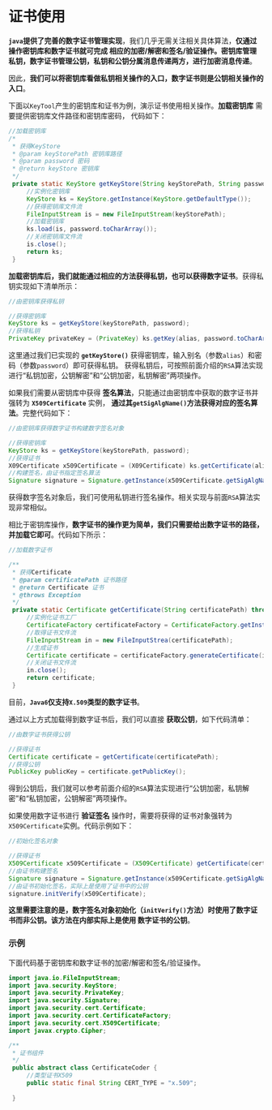 证书使用
=====================================================================
**`java`提供了完善的数字证书管理实现**，我们几乎无需关注相关具体算法，**仅通过操作密钥库和数字证书就可完成
相应的加密/解密和签名/验证操作。密钥库管理私钥，数字证书管理公钥，私钥和公钥分属消息传递两方，进行加密消息传递**。

因此，**我们可以将密钥库看做私钥相关操作的入口，数字证书则是公钥相关操作的入口**。

下面以`KeyTool`产生的密钥库和证书为例，演示证书使用相关操作。**加载密钥库** 需要提供密钥库文件路径和密钥库密码，
代码如下：
```java
//加载密钥库
/*
 * 获得KeyStore
 * @param keyStorePath 密钥库路径
 * @param password 密码
 * @return keyStore 密钥库
 */
 private static KeyStore getKeyStore(String keyStorePath, String password) throws Exception {
     //实例化密钥库
     KeyStore ks = KeyStore.getInstance(KeyStore.getDefaultType());
     //获得密钥库文件流
     FileInputStream is = new FileInputStream(keyStorePath);
     //加载密钥库
     ks.load(is, password.toCharArray());
     //关闭密钥库文件流
     is.close();
     return ks;
 }
```
**加载密钥库后，我们就能通过相应的方法获得私钥，也可以获得数字证书**。获得私钥实现如下清单所示：
```java
//由密钥库获得私钥

//获得密钥库
KeyStore ks = getKeyStore(keyStorePath, password);
//获得私钥
PrivateKey privateKey = (PrivateKey) ks.getKey(alias, password.toCharArray());
```
这里通过我们已实现的 **`getKeyStore()`** 获得密钥库，输入别名（参数`alias`）和密码（参数`password`）即可获得私钥。
获得私钥后，可按照前面介绍的`RSA`算法实现进行“私钥加密，公钥解密”和“公钥加密，私钥解密”两项操作。

如果我们需要从密钥库中获得 **签名算法**，只能通过由密钥库中获取的数字证书并强转为 **`X509Certificate`** 实例，
**通过其`getSigAlgName()`方法获得对应的签名算法**。完整代码如下：
```java
//由密钥库获得数字证书构建数字签名对象

//获得密钥库
KeyStore ks = getKeyStore(keyStorePath, password);
//获得证书
X09Certificate x509Certificate = (X09Certificate) ks.getCertificate(alias);
//构建签名，由证书指定签名算法
Signature signature = Signature.getInstance(x509Certificate.getSigAlgName());
```
获得数字签名对象后，我们可使用私钥进行签名操作。相关实现与前面`RSA`算法实现非常相似。

相比于密钥库操作，**数字证书的操作更为简单，我们只需要给出数字证书的路径，并加载它即可**。代码如下所示：
```java
//加载数字证书

/**
 * 获得Certificate
 * @param certificatePath 证书路径
 * @return Certificate 证书
 * @throws Exception
 */
 private static Certificate getCertificate(String certificatePath) throws Exception {
     //实例化证书工厂
     CertificateFactory certificateFactory = CertificateFactory.getInstance("X.509");
     //取得证书文件流
     FileInputStream in = new FileInputStrea(certificatePath);
     //生成证书
     Certificate certificate = certificateFactory.generateCertificate(in);
     //关闭证书文件流
     in.close();
     return certificate;
 }
```
目前，**`Java6`仅支持`X.509`类型的数字证书**。

通过以上方式加载得到数字证书后，我们可以直接 **获取公钥**，如下代码清单：
```java
//由数字证书获得公钥

//获得证书
Certificate certificate = getCertificate(certificatePath);
//获得公钥
PublicKey publicKey = certificate.getPublicKey();
```
得到公钥后，我们就可以参考前面介绍的`RSA`算法实现进行“公钥加密，私钥解密”和“私钥加密，公钥解密”两项操作。 

如果使用数字证书进行 **验证签名** 操作时，需要将获得的证书对象强转为`X509Certificate`实例。代码示例如下：
```java
//初始化签名对象

//获得证书
X509Certificate x509Certificate = (X509Certificate) getCertificate(certificatePath);
//由证书构建签名
Signature signature = Signature.getInstance(x509Certificate.getSigAlgName());
//由证书初始化签名，实际上是使用了证书中的公钥
signature.initVerify(x509Certificate);
```
**这里需要注意的是，数字签名对象初始化（`initVerify()`方法）时使用了数字证书而非公钥。该方法在内部实际上是使用
数字证书的公钥**。

### 示例
下面代码基于密钥库和数字证书的加密/解密和签名/验证操作。
```java
import java.io.FileInputStream;
import java.security.KeyStore;
import java.security.PrivateKey;
import java.security.Signature;
import java.security.cert.Certificate;
import java.security.cert.CertificateFactory;
import java.security.cert.X509Certificate;
import javax.crypto.Cipher;

/**
 * 证书组件
 */
 public abstract class CertificateCoder {
     //类型证书X509
     public static final String CERT_TYPE = "x.509";
     
 }

```
